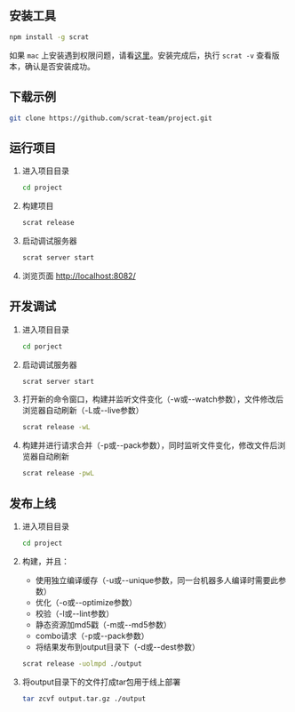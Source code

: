 ## 安装工具

```bash
npm install -g scrat
```

如果 ``mac`` 上安装遇到权限问题，请看[这里](https://github.com/scrat-team/scrat/issues/3)。安装完成后，执行 ``scrat -v`` 查看版本，确认是否安装成功。

## 下载示例

```bash
git clone https://github.com/scrat-team/project.git
```

## 运行项目

1. 进入项目目录

    ```bash
    cd project
    ```

1. 构建项目

    ```bash
    scrat release
    ```

1. 启动调试服务器

    ```bash
    scrat server start
    ```

1. 浏览页面 [http://localhost:8082/](http://localhost:8082/)

## 开发调试

1. 进入项目目录

    ```bash
    cd porject
    ```

1. 启动调试服务器

    ```bash
    scrat server start
    ```

1. 打开新的命令窗口，构建并监听文件变化（-w或--watch参数），文件修改后浏览器自动刷新（-L或--live参数）

    ```bash
    scrat release -wL
    ```
1. 构建并进行请求合并（-p或--pack参数），同时监听文件变化，修改文件后浏览器自动刷新

    ```bash
    scrat release -pwL
    ```

## 发布上线

1. 进入项目目录

    ```bash
    cd project
    ```

1. 构建，并且：
    * 使用独立编译缓存（-u或--unique参数，同一台机器多人编译时需要此参数）
    * 优化（-o或--optimize参数）
    * 校验（-l或--lint参数）
    * 静态资源加md5戳（-m或--md5参数）
    * combo请求（-p或--pack参数）
    * 将结果发布到output目录下（-d或--dest参数）

    ```bash
    scrat release -uolmpd ./output
    ```

1. 将output目录下的文件打成tar包用于线上部署

    ```bash
    tar zcvf output.tar.gz ./output
    ```

